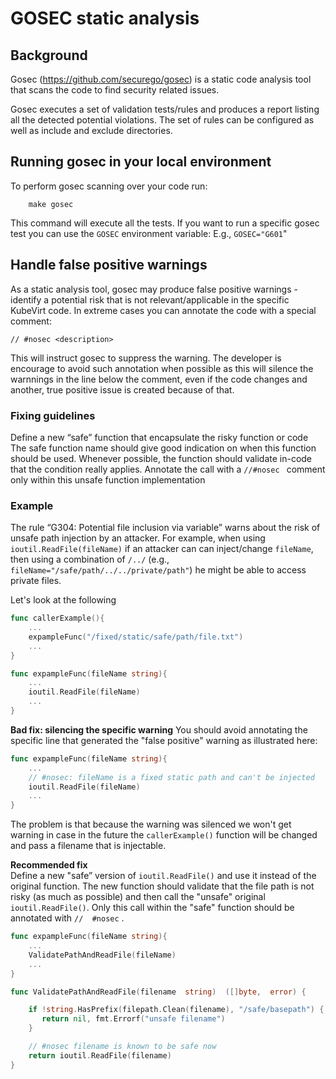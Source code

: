 # GOSEC static analysis 
## Background
Gosec (https://github.com/securego/gosec) is a static code analysis tool that scans the code to find security related issues.

Gosec executes a set of validation tests/rules and produces a report listing all the detected potential violations. The set of rules can be configured as well as include and exclude directories. 

## Running gosec in your local environment
To perform gosec scanning over your code run:
```
    make gosec
```
This command will execute all the tests. If you want to run a specific gosec test you can use the `GOSEC` environment variable: E.g.,  `GOSEC="G601`"

## Handle false positive warnings
As a static analysis tool, gosec may produce false positive warnings - identify a potential risk that is not relevant/applicable in the specific KubeVirt code. 
In extreme cases you can annotate the code with a special comment:
```
// #nosec <description>
```
This will instruct gosec to suppress the warning.
The developer is encourage to avoid such annotation when possible as this will silence the warnnings in the line below the comment, even if the code changes and another, true positive issue is created because of that.

### Fixing guidelines
Define a new “safe” function that encapsulate the risky function or code
The safe function name should give good indication on when this function should be used. Whenever possible, the function should validate in-code that the condition really applies.
Annotate the call with a `//#nosec ` comment only within this unsafe function implementation

### Example  
The  rule  “G304:  Potential  file  inclusion  via  variable”  warns  about  the  risk  of  unsafe  path  injection  by  an  attacker.  For  example,  when  using  `ioutil.ReadFile(fileName)`  if  an  attacker  can  can inject/change  `fileName`,  then  using  a  combination  of  `/../`  (e.g.,  `fileName="/safe/path/../../private/path"`)  he  might  be  able  to  access  private  files.

Let's look at the following 
```go
func callerExample(){
    ...    
    expampleFunc("/fixed/static/safe/path/file.txt")
    ...
}

func expampleFunc(fileName string){
    ...    
    ioutil.ReadFile(fileName)
    ...
}
```

**Bad fix: silencing the specific warning**
You should avoid annotating the specific line that generated the "false positive" warning  as illustrated here:
```go
func expampleFunc(fileName string){
    ...   
    // #nosec: fileName is a fixed static path and can't be injected 
    ioutil.ReadFile(fileName)
    ...
}
```
The problem is that because the warning was silenced we won't get warning in case in the future the  `callerExample()` function will be changed and pass a filename that is injectable.  
  
**Recommended fix**  
Define  a  new  "safe”  version  of  `ioutil.ReadFile()`  and use it instead of the original function. The new function should validate  that the file path  is  not  risky  (as  much  as  possible)  and  then  call  the  "unsafe"  original  `ioutil.ReadFile()`.  Only  this  call  within  the  "safe"  function  should  be  annotated  with  `//  #nosec` .

```go
func expampleFunc(fileName string){
    ...    
    ValidatePathAndReadFile(fileName)
    ...
}

func ValidatePathAndReadFile(filename  string)  ([]byte,  error) {

    if !string.HasPrefix(filepath.Clean(filename), "/safe/basepath") {
       return nil, fmt.Errorf("unsafe filename")
    }

    // #nosec filename is known to be safe now
    return ioutil.ReadFile(filename)
}
```
